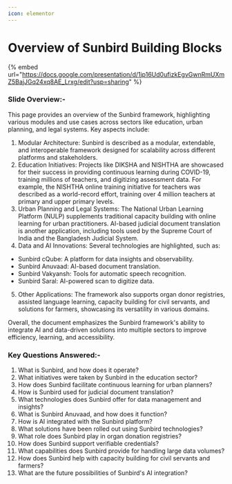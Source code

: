 ```yaml
---
icon: elementor
---
```


# Overview of Sunbird Building Blocks

{% embed url="https://docs.google.com/presentation/d/1jp16Ud0ufizkEgvGwnRmUXmZ5BajJGq24xq8AE_Lrxg/edit?usp=sharing" %}

### Slide Overview:-

This page provides an overview of the Sunbird framework, highlighting various modules and use cases across sectors like education, urban planning, and legal systems. Key aspects include:

1. Modular Architecture: Sunbird is described as a modular, extendable, and interoperable framework designed for scalability across different platforms and stakeholders.
2. Education Initiatives: Projects like DIKSHA and NISHTHA are showcased for their success in providing continuous learning during COVID-19, training millions of teachers, and digitizing assessment data. For example, the NISHTHA online training initiative for teachers was described as a world-record effort, training over 4 million teachers at primary and upper primary levels.
3. Urban Planning and Legal Systems: The National Urban Learning Platform (NULP) supplements traditional capacity building with online learning for urban practitioners. AI-based judicial document translation is another application, including tools used by the Supreme Court of India and the Bangladesh Judicial System.
4. Data and AI Innovations: Several technologies are highlighted, such as:

* Sunbird cQube: A platform for data insights and observability.
* Sunbird Anuvaad: AI-based document translation.
* Sunbird Vakyansh: Tools for automatic speech recognition.
* Sunbird Saral: AI-powered scan to digitize data.

5. Other Applications: The framework also supports organ donor registries, assisted language learning, capacity building for civil servants, and solutions for farmers, showcasing its versatility in various domains.

Overall, the document emphasizes the Sunbird framework's ability to integrate AI and data-driven solutions into multiple sectors to improve efficiency, learning, and accessibility.

### Key Questions Answered:-

1. What is Sunbird, and how does it operate?
2. What initiatives were taken by Sunbird in the education sector?
3. How does Sunbird facilitate continuous learning for urban planners?
4. How is Sunbird used for judicial document translation?
5. What technologies does Sunbird offer for data management and insights?
6. What is Sunbird Anuvaad, and how does it function?
7. How is AI integrated with the Sunbird platform?
8. What solutions have been rolled out using Sunbird technologies?
9. What role does Sunbird play in organ donation registries?
10. How does Sunbird support verifiable credentials?
11. What capabilities does Sunbird provide for handling large data volumes?
12. How does Sunbird help with capacity building for civil servants and farmers?
13. What are the future possibilities of Sunbird's AI integration?
